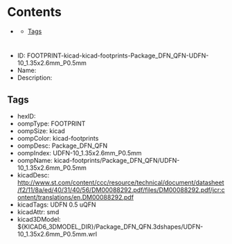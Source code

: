 



Contents
========

* [](#)
	* [Tags](#tags)

# 

- ID: FOOTPRINT-kicad-kicad-footprints-Package_DFN_QFN-UDFN-10_1.35x2.6mm_P0.5mm
- Name: 
- Description: 

## Tags

- hexID: 
- oompType: FOOTPRINT
- oompSize: kicad
- oompColor: kicad-footprints
- oompDesc: Package_DFN_QFN
- oompIndex: UDFN-10_1.35x2.6mm_P0.5mm
- oompName: kicad-footprints/Package_DFN_QFN/UDFN-10_1.35x2.6mm_P0.5mm
- kicadDesc: http://www.st.com/content/ccc/resource/technical/document/datasheet/f2/11/8a/ed/40/31/40/56/DM00088292.pdf/files/DM00088292.pdf/jcr:content/translations/en.DM00088292.pdf
- kicadTags: UDFN 0.5 uQFN
- kicadAttr: smd
- kicad3DModel: ${KICAD6_3DMODEL_DIR}/Package_DFN_QFN.3dshapes/UDFN-10_1.35x2.6mm_P0.5mm.wrl
